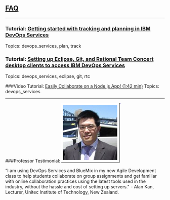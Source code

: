 ## [FAQ](/faq)
 
---

### Tutorial: [Getting started with tracking and planning in IBM DevOps Services](/tutorials/trackplan)  
Topics: devops_services, plan, track

### Tutorial: [Setting up Eclipse, Git, and Rational Team Concert desktop clients to access IBM DevOps Services](/tutorials/clients) 
Topics: devops_services, eclipse, git, rtc

###Video Tutorial: [Easily Collaborate on a Node.js App! (1:42 min)](https://www.youtube.com/watch?v=R8LUmIcpT5c&list=UUfSJ0b6aUQ_Uvgdlpu9amRw)
Topics: devops_services

---

###Professor Testimonial:
![Alan Kan](images/alankan.png)

“I am using DevOps Services and BlueMix in my new Agile Development class to help students collaborate on group assignments and 
get familiar with online collaboration practices using the latest tools used in the industry, without the hassle and cost of 
setting up servers."  - Alan Kan, Lecturer, Unitec Institute of Technology, New Zealand.  

